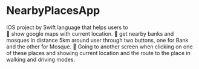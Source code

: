 # NearbyPlacesApp
 IOS project by Swift language that helps users to  
  show google maps with current location. 
  get nearby banks and mosques in distance 5km around user through two buttons, one for Bank and the other for Mosque. 
  Going to another screen when clicking on one of these places and showing current location and the route to the place in walking and driving modes. 
